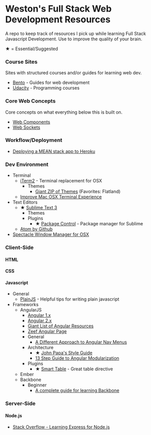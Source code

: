 # Weston's Full Stack Web Development Resources
A repo to keep track of resources I pick up while learning Full Stack Javascript Development. Use to improve the quality of your brain. 

★ = Essential/Suggested

### Course Sites
Sites with structured courses and/or guides for learning web dev.
+ [Bento](http://www.bentobox.io) - Guides for web development 
+ [Udacity](https://www.udacity.com/) - Programming courses

### Core Web Concepts
Core concepts on what everything below this is built on.
+ [Web Components](http://webcomponents.org/)
+ [Web Sockets](https://developer.mozilla.org/en-US/docs/WebSockets)

### Workflow/Deployment
+ [Deploying a MEAN stack app to Heroku](http://www.tilcode.com/deploying-a-mean-stack-app-to-heroku/)

### Dev Environment
+ Terminal
  + [iTerm2](https://www.iterm2.com/) - Terminal replacement for OSX
    + Themes
      + [Giant ZIP of Themes](http://iterm2colorschemes.com/) (Favorites: Flatland)
  + [Improve Mac OSX Terminal Experience](http://osxdaily.com/2013/02/05/improve-terminal-appearance-mac-os-x/)
+ Text Editors
  + ★ [Sublime Text 3](http://www.sublimetext.com/3) 
    + Themes
    + Plugins
      + ★ [Package Control](https://packagecontrol.io/) - Package manager for Sublime 
  + [Atom by Github](https://atom.io/)
+ [Spectacle Window Manager for OSX](http://spectacleapp.com/)

### Client-Side
#### HTML
#### CSS
#### Javascript
+ General
  + [PlainJS](https://plainjs.com/javascript/events/) - Helpful tips for writing plain javascript
+ Frameworks
  + AngularJS
    + [Angular 1.x](https://angularjs.org/)
    + [Angular 2.x](https://angular.io/)
    + [Giant List of Angular Resources](https://github.com/jmcunningham/AngularJS-Learning)
    + [Zeef Angular Page](https://angularjs.zeef.com/gianluca.arbezzano)
    + General
      + [A Different Approach to Angular Nav Menus](https://ryankaskel.com/blog/2013/05/27/a-different-approach-to-angularjs-navigation-menus)
    + Architecture
      + ★ [John Papa's Style Guide](https://github.com/johnpapa/angular-styleguide)
      + [13 Step Guide to Angular Modularization](https://blog.safaribooksonline.com/2014/03/27/13-step-guide-angularjs-modularization/)
    + Plugins
      + ★ [Smart Table](http://lorenzofox3.github.io/smart-table-website/) - Great table directive
  + Ember
  + Backbone
    + Beginner
      + [A complete guide for learning Backbone](http://codebeerstartups.com/2012/12/a-complete-guide-for-learning-backbone-js/)
  
### Server-Side
#### Node.js
  + [Stack Overflow - Learning Express for Node.js](http://stackoverflow.com/questions/8144214/learning-express-for-node-js)

